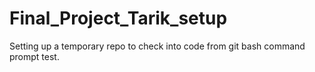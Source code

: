 # Final_Project_Tarik_setup
Setting up a temporary repo to check into code from git bash command prompt test.
